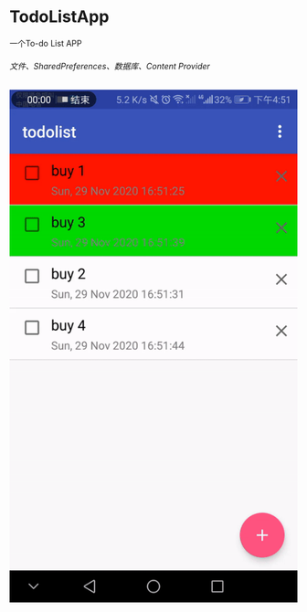 # TodoListApp

一个To-do List APP

###### 文件、SharedPreferences、数据库、Content Provider

![image](https://github.com/fjygf/android-bytedance-course/blob/master/HW-CH6-TodoListAPP/ch6.gif)
